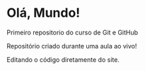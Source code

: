 # Olá, Mundo!
 Primeiro repositorio do curso de Git e GitHub

Repositório criado durante uma aula ao vivo!

Editando o código diretamente do site.
